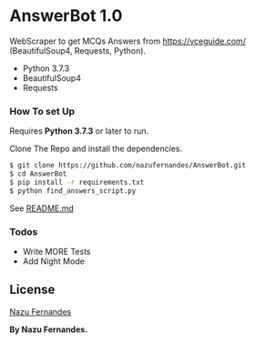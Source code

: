 # AnswerBot 1.0 

WebScraper to get MCQs Answers from https://vceguide.com/ (BeautifulSoup4, Requests, Python).

  - Python 3.7.3
  - BeautifulSoup4
  - Requests




### How To set Up

Requires **Python 3.7.3** or later to run.

Clone The Repo and install the dependencies.

```sh
$ git clone https://github.com/nazufernandes/AnswerBot.git
$ cd AnswerBot
$ pip install -r requirements.txt
$ python find_answers_script.py 
```





See [README.md](https://github.com/nazufernandes/AnswerBot/blob/master/README.md)


### Todos

 - Write MORE Tests
 - Add Night Mode

License
----

[Nazu Fernandes](https://github.com/nazufernandes/)


**By Nazu Fernandes.**

   [nazu]: <https://github.com/nazufernandes/>
   [git-repo-url]: <https://github.com/nazufernandes/AnswerBot.git>
   [python]: <https://www.python.org/>
   [requests]: <https://pypi.org/project/requests/>
   [beautifulsoup4]: <https://pypi.org/project/beautifulsoup4/>
  

